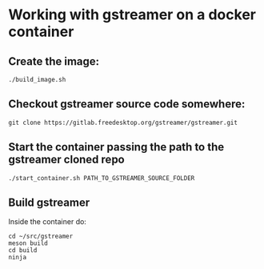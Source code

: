 # Working with gstreamer on a docker container

## Create the image:
```
./build_image.sh
```

## Checkout gstreamer source code somewhere:
```
git clone https://gitlab.freedesktop.org/gstreamer/gstreamer.git
```

## Start the container passing the path to the gstreamer cloned repo
```
./start_container.sh PATH_TO_GSTREAMER_SOURCE_FOLDER
```

## Build gstreamer
Inside the container do:
```
cd ~/src/gstreamer
meson build
cd build
ninja
```

